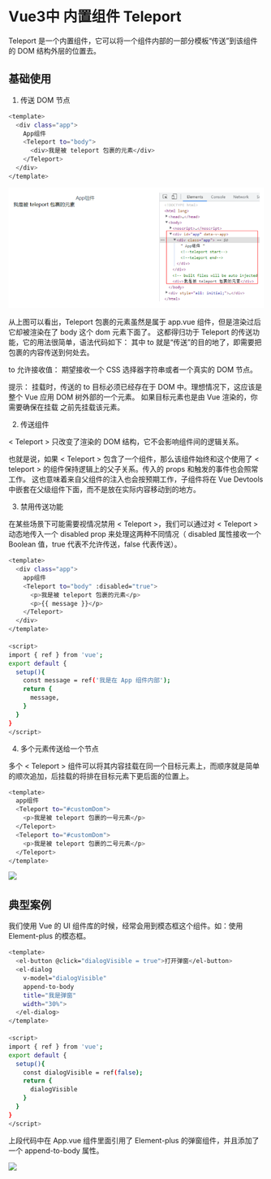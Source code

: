 # Vue3中 内置组件 Teleport

Teleport 是一个内置组件，它可以将一个组件内部的一部分模板“传送”到该组件的 DOM 结构外层的位置去。

## 基础使用

1. 传送 DOM 节点

```sh
<template>
  <div class="app">
    App组件
    <Teleport to="body">
      <div>我是被 teleport 包裹的元素</div>
    </Teleport>
  </div>
</template>
```
![](img/2023-07-07-15-27-17.png)

从上图可以看出，Teleport 包裹的元素虽然是属于 app.vue 组件，但是渲染过后它却被渲染在了 body 这个 dom 元素下面了。
这都得归功于 Teleport 的传送功能，它的用法很简单，语法代码如下：
其中 to 就是“传送”的目的地了，即需要把包裹的内容传送到何处去。

<Teleport to="body">
</Teleport>

to 允许接收值：
期望接收一个 CSS 选择器字符串或者一个真实的 DOM 节点。

提示：
<Teleport> 挂载时，传送的 to 目标必须已经存在于 DOM 中。理想情况下，这应该是整个 Vue 应用 DOM 树外部的一个元素。
如果目标元素也是由 Vue 渲染的，你需要确保在挂载 <Teleport> 之前先挂载该元素。

2. 传送组件

< Teleport > 只改变了渲染的 DOM 结构，它不会影响组件间的逻辑关系。

也就是说，如果 < Teleport > 包含了一个组件，那么该组件始终和这个使用了 < teleport > 的组件保持逻辑上的父子关系。传入的 props 和触发的事件也会照常工作。
这也意味着来自父组件的注入也会按预期工作，子组件将在 Vue Devtools 中嵌套在父级组件下面，而不是放在实际内容移动到的地方。

3. 禁用传送功能

在某些场景下可能需要视情况禁用 < Teleport >，我们可以通过对 < Teleport > 动态地传入一个 disabled prop 来处理这两种不同情况（ disabled 属性接收一个 Boolean 值，true 代表不允许传送，false 代表传送）。
```sh
<template>
  <div class="app">
    app组件
    <Teleport to="body" :disabled="true">
      <p>我是被 teleport 包裹的元素</p>
      <p>{{ message }}</p>
    </Teleport>
  </div>
</template>

<script>
import { ref } from 'vue';
export default {
  setup(){
    const message = ref('我是在 App 组件内部');
    return {
      message,
    }
  } 
}
</script>
```

4. 多个元素传送给一个节点

多个 < Teleport > 组件可以将其内容挂载在同一个目标元素上，而顺序就是简单的顺次追加，后挂载的将排在目标元素下更后面的位置上。

```sh
<template>
  app组件
  <Teleport to="#customDom">
    <p>我是被 teleport 包裹的一号元素</p>
  </Teleport>
  <Teleport to="#customDom">
    <p>我是被 teleport 包裹的二号元素</p>
  </Teleport>
</template>
```

![](/img/image.png)

## 典型案例

我们使用 Vue 的 UI 组件库的时候，经常会用到模态框这个组件。如：使用 Element-plus 的模态框。

```sh
<template>
  <el-button @click="dialogVisible = true">打开弹窗</el-button>
  <el-dialog
    v-model="dialogVisible"
    append-to-body
    title="我是弹窗"
    width="30%">
  </el-dialog>
</template>

<script>
import { ref } from 'vue';
export default {
  setup(){
    const dialogVisible = ref(false);
    return {
      dialogVisible
    }
  } 
}
</script>
```

上段代码中在 App.vue 组件里面引用了 Element-plus 的弹窗组件，并且添加了一个 append-to-body 属性。

![](/img/1688717438831.jpg)

